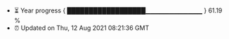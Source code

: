 - ⏳ Year progress { ██████████████████▁▁▁▁▁▁▁▁▁▁▁▁ } 61.19 %
- ⏰ Updated on Thu, 12 Aug 2021 08:21:36 GMT

